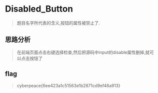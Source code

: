 # Disabled_Button

> 题目名字所代表的含义,按钮的属性被禁止了.

## 思路分析

> 在前端页面点击右键选择检查,然后把源码中input的disable属性删掉,就可以点击按钮了

## flag

> cyberpeace{6ee423a1c51563e1b2871cd9ef46a913}